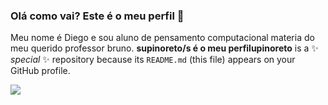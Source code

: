 ### Olá como vai? Este é o meu perfil 🙈

Meu nome é Diego e sou aluno de pensamento computacional materia do meu querido professor bruno.
**supinoreto/s é o meu perfilupinoreto** is a ✨ _special_ ✨ repository because its `README.md` (this file) appears on your GitHub profile.

![](https://media.tenor.com/DW_w-YhcbZMAAAAd/baby-weightlifter.gif)
